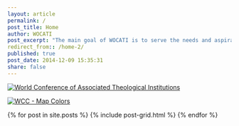 ```yaml
---
layout: article
permalink: /
post_title: Home
author: WOCATI
post_excerpt: "The main goal of WOCATI is to serve the needs and aspirations of its member associations and their institutions, schools and centres. It will be through this prime focus that WOCATI will seek to serve and support theological education throughout the world. The existence of WOCATI as a global conference is seen to be a invaluable resource for all theological institutions and their associations by providing an established network and resource to facilitate the work of the member associations."
redirect_from:: /home-2/
published: true
post_date: 2014-12-09 15:35:31
share: false
---
```


[![World Conference of Associated Theological Institutions](https://wocati.org/wp-content/uploads/2012/06/WOCATI-logo.png "WOCATI logo")](https://wocati.org/wp-content/uploads/2012/06/WOCATI-logo.png)

[![](https://wocati.org/wp-content/uploads/2012/06/map-colour-layers.png "WCC - Map Colors")](https://wocati.org/wp-content/uploads/2012/06/map-colour-layers.png)


<div class="tiles">
{% for post in site.posts %}
	{% include post-grid.html %}
{% endfor %}
</div><!-- /.tiles -->
